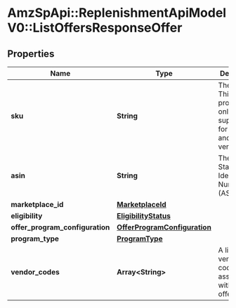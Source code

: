 # AmzSpApi::ReplenishmentApiModelV0::ListOffersResponseOffer

## Properties
Name | Type | Description | Notes
------------ | ------------- | ------------- | -------------
**sku** | **String** | The SKU. This property is only supported for sellers and not for vendors. | [optional] 
**asin** | **String** | The Amazon Standard Identification Number (ASIN). | [optional] 
**marketplace_id** | [**MarketplaceId**](MarketplaceId.md) |  | [optional] 
**eligibility** | [**EligibilityStatus**](EligibilityStatus.md) |  | [optional] 
**offer_program_configuration** | [**OfferProgramConfiguration**](OfferProgramConfiguration.md) |  | [optional] 
**program_type** | [**ProgramType**](ProgramType.md) |  | [optional] 
**vendor_codes** | **Array&lt;String&gt;** | A list of vendor codes associated with the offer. | [optional] 

